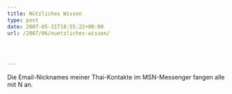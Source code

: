 ```yaml
---
title: Nützliches Wissen
type: post
date: 2007-05-31T18:55:22+00:00
url: /2007/06/nuetzliches-wissen/




---
```

Die Email-Nicknames meiner Thai-Kontakte im MSN-Messenger fangen alle mit N an.
